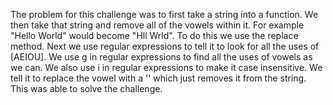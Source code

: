 The problem for this challenge was to first take a string into a function. We then take that string and remove all of the vowels within it. For example "Hello World" would become "Hll Wrld". To do this we use the replace method. Next we use regular expressions to tell it to look for all the uses of [AEIOU]. We use g in regular expressions to find all the uses of vowels as we can. We also use i in regular expressions to make it case insensitive. We tell it to replace the vowel with a '' which just removes it from the string. This was able to solve the challenge.